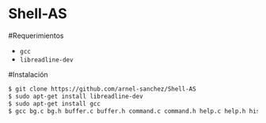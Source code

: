 # Shell-AS

#Requerimientos
* `gcc`
* `libreadline-dev`

#Instalación
```bash
$ git clone https://github.com/arnel-sanchez/Shell-AS
$ sudo apt-get install libreadline-dev
$ sudo apt-get install gcc
$ gcc bg.c bg.h buffer.c buffer.h command.c command.h help.c help.h history.c history.h main.c parser.c parser.h structs.c structs.h variables.c variables.h kilo.c kilo.h -lreadline
```
